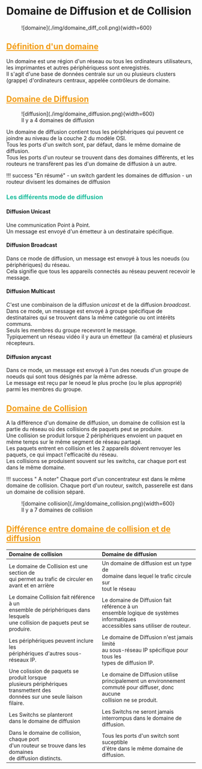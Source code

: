 # Domaine de Diffusion et de Collision

<figure markdown="1">
![domaine](./img/domaine_diff_coll.png){width=600}
</figure>

## <span style="color: #F39C12;"><u>Définition d'un domaine</u></span>

Un domaine est une région d'un réseau ou tous les ordinateurs utilisateurs, les imprimantes et autres périphériquess sont enregistrés.  
Il s'agit d'une base de données centrale sur un ou plusieurs clusters (grappe) d'ordinateurs centraux, appelée contrôleurs de domaine.

## <span style="color: #F39C12;"><u>Domaine de Diffusion</u></span>

<figure markdown="1">
![diffusion](./img/domaine_diffusion.png){width=600}
<figcaption>Il y a 4 domaines de diffusion</figcaption>
</figure>

Un domaine de diffusion contient tous les périphériques qui peuvent ce joindre au niveau de la couche 2 du modèle OSI.  
Tous les ports d'un switch sont, par défaut, dans le même domaine de diffusion.  
Tous les ports d'un routeur se trouvent dans des domaines différents, et les routeurs ne transfèrent pas les d'un domaine de diffusion à un autre.  

!!! success "En résumé"
    - un switch gardent les domaines de diffusion
    - un routeur divisent les domaines de diffusion

### <span style="color: #1ABC9C;">Les différents mode de diffusion</span>

#### Diffusion Unicast 

Une communication Point à Point.  
Un message est envoyé d'un émetteur à un destinataire spécifique.

#### Diffusion Broadcast

Dans ce mode de diffusion, un message est envoyé à tous les noeuds (ou périphériques) du réseau.  
Cela signifie que tous les appareils connectés au réseau peuvent recevoir le message.

#### Diffusion Multicast

C'est une combinaison de la diffusion *unicast* et de la diffusion *broadcast*.  
Dans ce mode, un message est envoyé à groupe spécifique de destinataires qui se trouvent dans la même catégorie ou ont intérêts communs.  
Seuls les membres du groupe recevront le message.  
Typiquement un réseau vidéo il y aura un émetteur (la caméra) et plusieurs récepteurs.  

#### Diffusion anycast

Dans ce mode, un message est envoyé à l'un des noeuds d'un groupe de noeuds qui sont tous désignés par la même adresse.  
Le message est reçu par le noeud le plus proche (ou le plus approprié) parmi les membres du groupe.  

## <span style="color: #F39C12;"><u>Domaine de Collision</u></span>

A la différence d'un domaine de diffusion, un domaine de collision est la partie du réseau où des collisions de paquets peut se produire.  
Une collision se produit lorsque 2 périphériques envoient un paquet en même temps sur le même segment de réseau partagé.  
Les paquets entrent en collision et les 2 appareils doivent renvoyer les paquets, ce qui impact l'efficacité du réseau.  
Les collisions se produisent souvent sur les switchs, car chaque port est dans le même domaine.  

!!! success " A noter"
    Chaque port d'un concentrateur est dans le même domaine de collision.
    Chaque port d'un routeur, switch, passerelle est dans un domaine de collision séparé.

<figure markdown="1">
![domaine collision](./img/domaine_collision.png){width=600}
<figcaption>Il y a 7 domaines de collision</figcaption>
</figure>

## <span style="color: #F39C12;"><u>Différence entre domaine de collision et de diffusion</u></span>


| Domaine de collision                                                                                                              | Domaine de diffusion                                                                                                                 |
| :-------------------------------------------------------------------------------------------------------------------------------- | :----------------------------------------------------------------------------------------------------------------------------------- |
| Le domaine de Collision est une section de<br>qui permet au trafic de circuler en<br>avant et en arrière                          | Un domaine de diffusion est un type de<br>domaine dans lequel le trafic circule sur<br>tout le réseau                                |
| Le domaine Collision fait référence à un<br>ensemble de périphériques dans lesquels<br>une collision de paquets peut se produire. | Le domaine de Diffusion fait référence à un<br>ensemble logique de systèmes informatiques<br>accessibles sans utiliser de routeur.   |
| Les périphériques peuvent inclure les<br>périphériques d'autres sous-réseaux IP.                                                  | Le domaine de Diffusion n'est jamais limité<br>au sous-réseau IP spécifique pour tous les<br>types de diffusion IP.                  |
| Une colission de paquets se produit lorsque<br>plusieurs périphériques transmettent des<br>données sur une seule liaison filaire. | Le domaine de Diffusion utilise<br>principalement un environnement<br>commuté pour diffuser, donc aucune<br>collision ne se produit. |
| Les Switchs se planteront<br>dans le domaine de diffusion                                                                         | Les Switchs ne seront jamais<br>interrompus dans le domaine de diffusion.                                                            |
| Dans le domaine de collision, chaque port<br>d'un routeur se trouve dans les domaines<br>de diffusion distincts.                  | Tous les ports d'un switch sont suceptible<br>d'être dans le même domaine de diffusion. |
